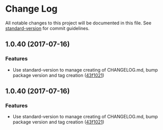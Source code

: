 # Change Log

All notable changes to this project will be documented in this file. See [standard-version](https://github.com/conventional-changelog/standard-version) for commit guidelines.

<a name="1.0.40"></a>
## 1.0.40 (2017-07-16)


### Features

* Use standard-version to manage creating of CHANGELOG.md, bump package version and tag creation ([43f1021](https://github.com/fridays/next-routes/commit/43f1021))



<a name="1.0.40"></a>
## 1.0.40 (2017-07-16)


### Features

* Use standard-version to manage creating of CHANGELOG.md, bump package version and tag creation ([43f1021](https://github.com/fridays/next-routes/commit/43f1021))
